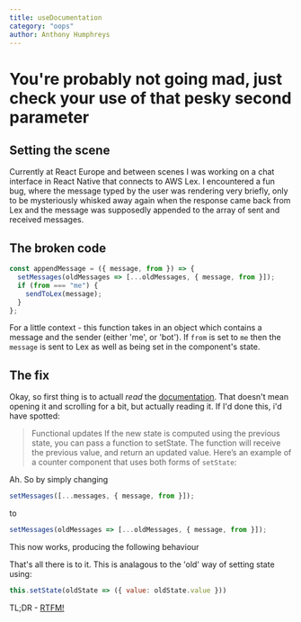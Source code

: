 ```yaml
---
title: useDocumentation
category: "oops"
author: Anthony Humphreys
---
```


# You're probably not going mad, just check your use of that pesky second parameter

## Setting the scene
Currently at React Europe and between scenes I was working on a chat interface in React Native that connects to AWS Lex. I encountered a fun bug, where the message typed by the user was rendering very briefly, only to be mysteriously whisked away again when the response came back from Lex and the message was supposedly appended to the array of sent and received messages.

<!-- GIF of failure -->

## The broken code

```javascript
const appendMessage = ({ message, from }) => {
  setMessages(oldMessages => [...oldMessages, { message, from }]);
  if (from === "me") {
    sendToLex(message);
  }
};
```

For a little context - this function takes in an object which contains a message and the sender (either 'me', or 'bot'). If `from` is set to `me` then the `message` is sent to Lex as well as being set in the component's state.

## The fix
Okay, so first thing is to actuall _read_ the [documentation](https://reactjs.org/docs/hooks-reference.html#usestate). That doesn't mean opening it and scrolling for a bit, but actually reading it. If I'd done this, i'd have  spotted:

> Functional updates
> If the new state is computed using the previous state, you can pass a function to setState. The function will receive the previous value, and return an updated value. Here’s an example of a counter component that uses both forms of `setState`:

Ah. So by simply changing
```javascript
setMessages([...messages, { message, from }]);
```

to

```javascript
setMessages(oldMessages => [...oldMessages, { message, from }]);
```

This now works, producing the following behaviour

<!-- GIF of success -->

That's all there is to it. This is analagous to the 'old' way of setting state using:

```javascript
this.setState(oldState => ({ value: oldState.value }))
```

TL;DR - [RTFM!](https://imgs.xkcd.com/comics/rtfm.png)